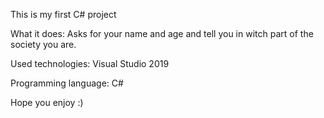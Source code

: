 This is my first C# project

What it does: 
Asks for your name and age and tell you in witch part of the society you are.

Used technologies:
Visual Studio 2019

Programming language:
C# 

Hope you enjoy :)

